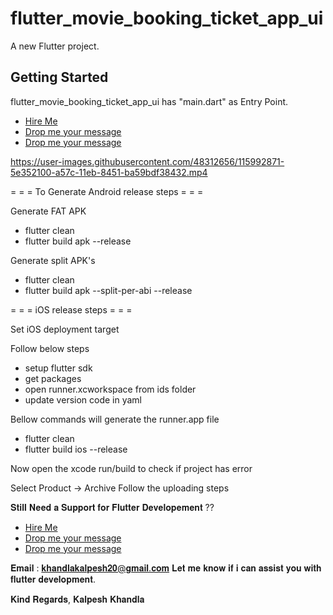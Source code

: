 

# flutter_movie_booking_ticket_app_ui

A new Flutter project.

## Getting Started


flutter_movie_booking_ticket_app_ui has "main.dart" as Entry Point.

- [Hire Me](https://www.fiverr.com/kalpeshkhandla?up_rollout=true)
- [Drop me your message](https://www.linkedin.com/in/kalpesh-khandla-11693541/)
- [Drop me your message](https://twitter.com/khandla20)


https://user-images.githubusercontent.com/48312656/115992871-5e352100-a57c-11eb-8451-ba59bdf38432.mp4



= = = To Generate Android release steps = = =

Generate FAT APK 
- flutter clean 
- flutter build apk --release

Generate split APK's 
- flutter clean 
- flutter build apk --split-per-abi --release

= = = iOS release steps = = =

Set iOS deployment target

Follow below steps

- setup flutter sdk
- get packages
- open runner.xcworkspace from ids folder
- update version code in yaml


Bellow commands will generate the runner.app file

- flutter clean
- flutter build ios --release


Now open the xcode run/build to check if project has error

Select Product -> Archive
Follow the uploading steps


𝐒𝐭𝐢𝐥𝐥 𝐍𝐞𝐞𝐝 𝐚 𝐒𝐮𝐩𝐩𝐨𝐫𝐭 𝐟𝐨𝐫 𝐅𝐥𝐮𝐭𝐭𝐞𝐫 𝐃𝐞𝐯𝐞𝐥𝐨𝐩𝐞𝐦𝐞𝐧𝐭 ??

- [Hire Me](https://www.fiverr.com/kalpeshkhandla?up_rollout=true)
- [Drop me your message](https://www.linkedin.com/in/kalpesh-khandla-11693541/)
- [Drop me your message](https://twitter.com/khandla20)


𝐄𝐦𝐚𝐢𝐥 : 𝐤𝐡𝐚𝐧𝐝𝐥𝐚𝐤𝐚𝐥𝐩𝐞𝐬𝐡𝟐𝟎@𝐠𝐦𝐚𝐢𝐥.𝐜𝐨𝐦
𝐋𝐞𝐭 𝐦𝐞 𝐤𝐧𝐨𝐰 𝐢𝐟 𝐢 𝐜𝐚𝐧 𝐚𝐬𝐬𝐢𝐬𝐭 𝐲𝐨𝐮 𝐰𝐢𝐭𝐡 𝐟𝐥𝐮𝐭𝐭𝐞𝐫 𝐝𝐞𝐯𝐞𝐥𝐨𝐩𝐦𝐞𝐧𝐭.

𝐊𝐢𝐧𝐝 𝐑𝐞𝐠𝐚𝐫𝐝𝐬, 
𝐊𝐚𝐥𝐩𝐞𝐬𝐡 𝐊𝐡𝐚𝐧𝐝𝐥𝐚
